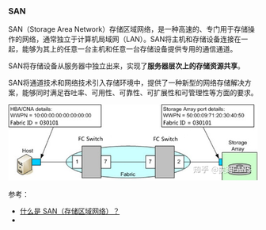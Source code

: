 ### SAN



SAN（Storage Area Network）存储区域网络，是一种高速的、专门用于存储操作的网络，通常独立于计算机局域网（LAN）。SAN将主机和存储设备连接在一起，能够为其上的任意一台主机和任意一台存储设备提供专用的通信通道。

SAN将存储设备从服务器中独立出来，实现了**服务器层次上的存储资源共享**。

SAN将通道技术和网络技术引入存储环境中，提供了一种新型的网络存储解决方案，能够同时满足吞吐率、可用性、可靠性、可扩展性和可管理性等方面的要求。





![preview](pictures/v2-3ad7fded1fccdaea8f4f6b8aec2e8de4_r.jpg)







参考：

- [什么是 SAN（存储区域网络）？](https://zhuanlan.zhihu.com/p/355158330#:~:text=SAN%20%E5%B0%86%E6%95%B0%E6%8D%AE%E5%AD%98%E5%82%A8%E5%9C%A8%E9%9B%86%E4%B8%AD%E5%BC%8F%E5%85%B1%E4%BA%AB%E5%AD%98%E5%82%A8%E4%B8%AD%EF%BC%8C%E4%BD%BF%E4%BC%81%E4%B8%9A%E8%83%BD%E5%A4%9F%E8%BF%90%E7%94%A8%E4%B8%80%E8%87%B4%E7%9A%84%E6%96%B9%E6%B3%95%E5%92%8C%E5%B7%A5%E5%85%B7%E6%9D%A5%E5%AE%9E%E6%96%BD%E5%AE%89%E5%85%A8%E9%98%B2%E6%8A%A4%E3%80%81%E6%95%B0%E6%8D%AE%E4%BF%9D%E6%8A%A4%E5%92%8C%E7%81%BE%E9%9A%BE%E6%81%A2%E5%A4%8D%E3%80%82%20SAN%20%E6%98%AF%E4%B8%80%E7%A7%8D%E5%9F%BA%E4%BA%8E%E5%9D%97%E7%9A%84%E5%AD%98%E5%82%A8%EF%BC%8C%E5%88%A9%E7%94%A8%E9%AB%98%E9%80%9F%E6%9E%B6%E6%9E%84%E5%B0%86%E6%9C%8D%E5%8A%A1%E5%99%A8%E4%B8%8E%E5%85%B6%E9%80%BB%E8%BE%91%E7%A3%81%E7%9B%98%E5%8D%95%E5%85%83,%28Logical%20Disk%20Unit%2C%20LUN%29%20%E7%9B%B8%E8%BF%9E%E3%80%82)
- 